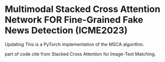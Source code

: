 # Multimodal Stacked Cross Attention Network FOR Fine-Grained Fake News Detection (ICME2023)
Updating
This is a PyTorch implementation of the MSCA algorithm.


part of code cite from Stacked Cross Attention for Image-Text Matching.
